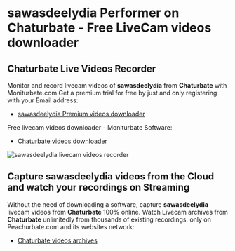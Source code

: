 # sawasdeelydia Performer on Chaturbate - Free LiveCam videos downloader

## Chaturbate Live Videos Recorder

Monitor and record livecam videos of **sawasdeelydia** from **Chaturbate** with Moniturbate.com
Get a premium trial for free by just and only registering with your Email address:
* [sawasdeelydia Premium videos downloader](https://moniturbate.com/request-demo-licence-key.html)

Free livecam videos downloader - Moniturbate Software:
* [Chaturbate videos downloader](https://moniturbate.com/moniturbate-download-software.html)

![sawasdeelydia livecam videos recorder](https://peachurnet.com/templates/moniturbate-software.png)


## Capture sawasdeelydia videos from the Cloud and watch your recordings on Streaming

Without the need of downloading a software, capture **sawasdeelydia** livecam videos from **Chaturbate** 100% online.
Watch Livecam archives from **Chaturbate** unlimitedly from thousands of existing recordings, only on Peachurbate.com and its websites network:
* [Chaturbate videos archives](https://peachurnet.com/)